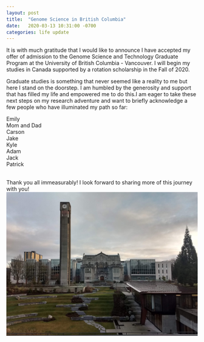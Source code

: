 ```yaml
---
layout: post
title:  "Genome Science in British Columbia"
date:   2020-03-13 10:31:00 -0700
categories: life update
---
```

It is with much gratitude that I would like to announce I have accepted my offer of admission to the Genome Science and Technology Graduate Program at the University of British Columbia - Vancouver. I will begin my studies in Canada supported by a rotation scholarship in the Fall of 2020.

Graduate studies is something that never seemed like a reality to me but here I stand on the doorstep. I am humbled by the generosity and support that has filled my life and empowered me to do this.I am eager to take these next steps on my research adventure and want to briefly acknowledge a few people who have illuminated my path so far:

Emily <br>
Mom and Dad <br>
Carson <br>
Jake <br>
Kyle <br>
Adam <br>
Jack <br>
Patrick <br>
<br>

Thank you all immeasurably! I look forward to sharing more of this journey with you!
<img src="/images/ubc-library.JPG">
